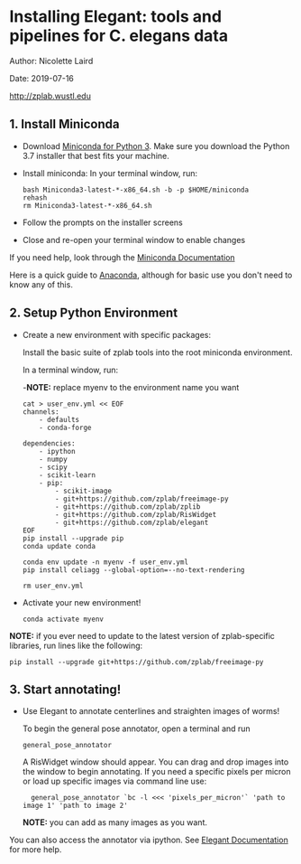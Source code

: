 # Installing Elegant: tools and pipelines for C. elegans data
Author: Nicolette Laird

Date: 2019-07-16

http://zplab.wustl.edu

## 1. Install Miniconda
- Download [Miniconda for Python 3](https://docs.conda.io/en/latest/miniconda.html). Make sure you download the Python 3.7 installer that best fits your machine.

- Install miniconda:
  In your terminal window, run:
  ```
  bash Miniconda3-latest-*-x86_64.sh -b -p $HOME/miniconda
  rehash
  rm Miniconda3-latest-*-x86_64.sh
  ```
- Follow the prompts on the installer screens
- Close and re-open your terminal window to enable changes

If you need help, look through the [Miniconda Documentation](https://conda.io/projects/conda/en/latest/user-guide/install/index.html)

Here is a quick guide to [Anaconda](https://conda.io/projects/conda/en/latest/user-guide/getting-started.html), although for basic use you don't need
to know any of this.

## 2. Setup Python Environment
- Create a new environment with specific packages:
   
  Install the basic suite of zplab tools into the root miniconda environment.  
  
  In a terminal window, run:
  
  -**NOTE:** replace myenv to the environment name you want
  ```
  cat > user_env.yml << EOF
  channels:
      - defaults
      - conda-forge

  dependencies:
      - ipython
      - numpy
      - scipy
      - scikit-learn
      - pip:
          - scikit-image
          - git+https://github.com/zplab/freeimage-py
          - git+https://github.com/zplab/zplib
          - git+https://github.com/zplab/RisWidget
          - git+https://github.com/zplab/elegant
  EOF
  pip install --upgrade pip
  conda update conda
  
  conda env update -n myenv -f user_env.yml
  pip install celiagg --global-option=--no-text-rendering
  
  rm user_env.yml
  ```
- Activate your new environment!
  ```
  conda activate myenv
  ```

**NOTE:** if you ever need to update to the latest version of zplab-specific libraries, run lines like the following:
  ```
  pip install --upgrade git+https://github.com/zplab/freeimage-py
  ```

## 3. Start annotating!
- Use Elegant to annotate centerlines and straighten images of worms!

  To begin the general pose annotator, open a terminal and run
  ```
  general_pose_annotator
  ```
  A RisWidget window should appear. You can drag and drop images into the window to begin annotating.
  If you need a specific pixels per micron or load up specific images via command line use:
  ```
    general_pose_annotator `bc -l <<< 'pixels_per_micron'` 'path to image 1' 'path to image 2'
  ```
  **NOTE:** you can add as many images as you want.
  
 You can also access the annotator via ipython.
 See [Elegant Documentation](https://github.com/zplab/elegant) for more help.
  
 
